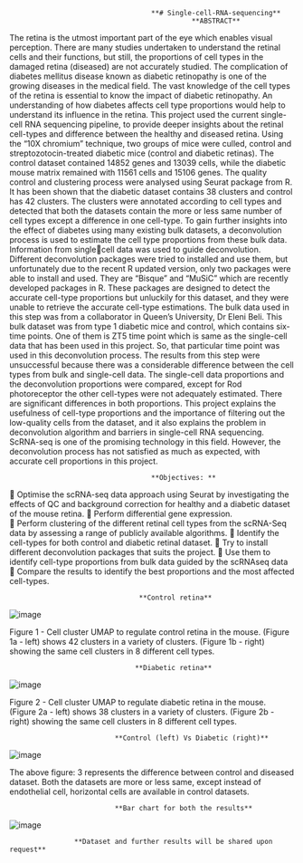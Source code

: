                                        **# Single-cell-RNA-sequencing**
                                                 **ABSTRACT**
The retina is the utmost important part of the eye which enables visual perception. There are many 
studies undertaken to understand the retinal cells and their functions, but still, the proportions of cell 
types in the damaged retina (diseased) are not accurately studied. The complication of diabetes 
mellitus disease known as diabetic retinopathy is one of the growing diseases in the medical field. The 
vast knowledge of the cell types of the retina is essential to know the impact of diabetic retinopathy. 
An understanding of how diabetes affects cell type proportions would help to understand its influence 
in the retina. This project used the current single-cell RNA sequencing pipeline, to provide deeper 
insights about the retinal cell-types and difference between the healthy and diseased retina. Using the 
“10X chromium” technique, two groups of mice were culled, control and streptozotocin-treated 
diabetic mice (control and diabetic retinas). The control dataset contained 14852 genes and 13039 
cells, while the diabetic mouse matrix remained with 11561 cells and 15106 genes. The quality control 
and clustering process were analysed using Seurat package from R. It has been shown that the diabetic 
dataset contains 38 clusters and control has 42 clusters. The clusters were annotated according to cell 
types and detected that both the datasets contain the more or less same number of cell types except 
a difference in one cell-type.
To gain further insights into the effect of diabetes using many existing bulk datasets, a deconvolution 
process is used to estimate the cell type proportions from these bulk data. Information from singlecell data was used to guide deconvolution. Different deconvolution packages were tried to installed 
and use them, but unfortunately due to the recent R updated version, only two packages were able 
to install and used. They are “Bisque” and “MuSiC” which are recently developed packages in R. These 
packages are designed to detect the accurate cell-type proportions but unluckily for this dataset, and
they were unable to retrieve the accurate cell-type estimations. The bulk data used in this step was 
from a collaborator in Queen’s University, Dr Eleni Beli. This bulk dataset was from type 1 diabetic 
mice and control, which contains six-time points. One of them is ZT5 time point which is same as the 
single-cell data that has been used in this project. So, that particular time point was used in this 
deconvolution process. The results from this step were unsuccessful because there was a considerable 
difference between the cell types from bulk and single-cell data. The single-cell data proportions and 
the deconvolution proportions were compared, except for Rod photoreceptor the other cell-types 
were not adequately estimated. There are significant differences in both proportions. This project 
explains the usefulness of cell-type proportions and the importance of filtering out the low-quality 
cells from the dataset, and it also explains the problem in deconvolution algorithm and barriers in 
single-cell RNA sequencing. ScRNA-seq is one of the promising technology in this field. However, the 
deconvolution process has not satisfied as much as expected, with accurate cell proportions in this 
project.

                                       **Objectives: ** 
 Optimise the scRNA-seq data approach using Seurat by investigating the effects of QC and  background correction for healthy and a diabetic dataset of the mouse retina. 
 Perform differential gene expression.  
 Perform clustering of the different retinal cell types from the scRNA-Seq data by assessing a  range of publicly available algorithms. 
 Identify the cell-types for both control and diabetic retinal dataset. 
 Try to install different deconvolution packages that suits the project. 
 Use them to identify cell-type proportions from bulk data guided by the scRNAseq data  
 Compare the results to identify the best proportions and the most affected cell-types.

                                    **Control retina**
![image](https://user-images.githubusercontent.com/54199923/126889830-23c216c9-3261-4131-96b9-e8dc05cf40ae.png)

Figure 1 - Cell cluster UMAP to regulate control retina in the mouse. (Figure 1a - left) shows 42 clusters in a variety of clusters. 
(Figure 1b - right) showing the same cell clusters in 8 different cell types.

                                   **Diabetic retina**
![image](https://user-images.githubusercontent.com/54199923/126889795-683910f7-6488-482e-a530-efac4a267dfe.png)

Figure 2 - Cell cluster UMAP to regulate diabetic retina in the mouse. (Figure 2a - left) shows 38 clusters in a variety of clusters. (Figure 2b - right) showing the same cell clusters in 8 different cell types. 

                              **Control (left) Vs Diabetic (right)**
![image](https://user-images.githubusercontent.com/54199923/126889875-b22f1265-7612-45dd-a97a-453d613bdf6e.png)

The above figure: 3 represents the difference between control and diseased dataset. Both the datasets are more or less same, except instead of endothelial cell, horizontal cells are available in control datasets.

                              **Bar chart for both the results**
![image](https://user-images.githubusercontent.com/54199923/126889924-c772f4a5-d4c8-4603-9e2a-01b4371f9e56.png)

                    **Dataset and further results will be shared upon request**
